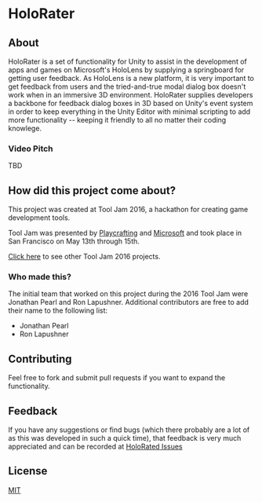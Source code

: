 # HoloRater

## About

HoloRater is a set of functionality for Unity to assist in the development of apps and games on Microsoft's HoloLens by supplying a springboard for getting user feedback. As HoloLens is a new platform, it is very important to get feedback from users and the tried-and-true modal dialog box doesn't work when in an immersive 3D environment. HoloRater supplies developers a backbone for feedback dialog boxes in 3D based on Unity's event system in order to keep everything in the Unity Editor with minimal scripting to add more functionality -- keeping it friendly to all no matter their coding knowlege.

### Video Pitch

TBD

## How did this project come about?

This project was created at Tool Jam 2016, a hackathon for creating game development tools.

Tool Jam was presented by [Playcrafting](https://www.playcrafting.com/) and [Microsoft](https://developer.microsoft.com/) and took place in San Francisco on May 13th through 15th.

[Click here](https://github.com/TobiahZ/ToolJam2016) to see other Tool Jam 2016 projects.

### Who made this?

The initial team that worked on this project during the 2016 Tool Jam were Jonathan Pearl and Ron Lapushner. Additional contributors are free to add their name to the following list:

+   Jonathan Pearl
+   Ron Lapushner

## Contributing

Feel free to fork and submit pull requests if you want to expand the functionality.

## Feedback

If you have any suggestions or find bugs (which there probably are a lot of as this was developed in such a quick time), that feedback is very much appreciated and can be recorded at [HoloRated Issues](https://github.com/JonECG/HoloRated/issues)


## License

[MIT](LICENSE)
